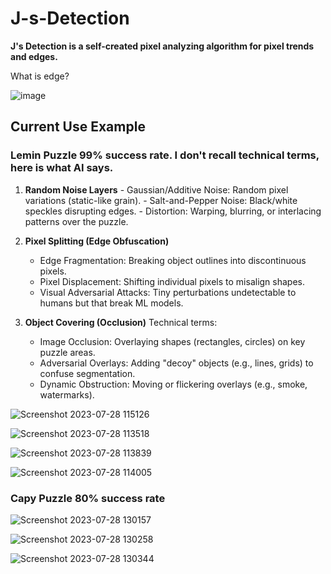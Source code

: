 # J-s-Detection
**J's Detection is a self-created pixel analyzing algorithm for pixel trends and edges.**

What is edge?

![image](https://github.com/user-attachments/assets/60e76c2f-37e2-4247-a4e8-055337edf29e)

## Current Use Example
### Lemin Puzzle 99% success rate. I don't recall technical terms, here is what AI says.
  1. **Random Noise Layers**
    - Gaussian/Additive Noise: Random pixel variations (static-like grain).
    - Salt-and-Pepper Noise: Black/white speckles disrupting edges.
    - Distortion: Warping, blurring, or interlacing patterns over the puzzle.
     
  2. **Pixel Splitting (Edge Obfuscation)**
     - Edge Fragmentation: Breaking object outlines into discontinuous pixels.
     - Pixel Displacement: Shifting individual pixels to misalign shapes.
     - Visual Adversarial Attacks: Tiny perturbations undetectable to humans but that break ML models.

  3. **Object Covering (Occlusion)**
     Technical terms:
     - Image Occlusion: Overlaying shapes (rectangles, circles) on key puzzle areas.
     - Adversarial Overlays: Adding "decoy" objects (e.g., lines, grids) to confuse segmentation.
     - Dynamic Obstruction: Moving or flickering overlays (e.g., smoke, watermarks).

![Screenshot 2023-07-28 115126](https://github.com/user-attachments/assets/38123bf6-259e-4c92-9269-99c015f6603f)

![Screenshot 2023-07-28 113518](https://github.com/user-attachments/assets/7f24dafd-995c-4ed9-bb61-aba07c90eae8)

![Screenshot 2023-07-28 113839](https://github.com/user-attachments/assets/8fad8aaa-7e52-47b2-a526-c24a3f88ad6b)

![Screenshot 2023-07-28 114005](https://github.com/user-attachments/assets/565d90a1-7fc0-498c-8e25-dcf9910d0e56)


### Capy Puzzle 80% success rate

![Screenshot 2023-07-28 130157](https://github.com/user-attachments/assets/8c34f456-e7fd-43c8-8a80-6a6a2cad6e65)

![Screenshot 2023-07-28 130258](https://github.com/user-attachments/assets/e7adc9c9-1688-4ff2-a612-1184c0d94e17)

![Screenshot 2023-07-28 130344](https://github.com/user-attachments/assets/41481b55-c97a-459c-80ef-7f5140136f41)


